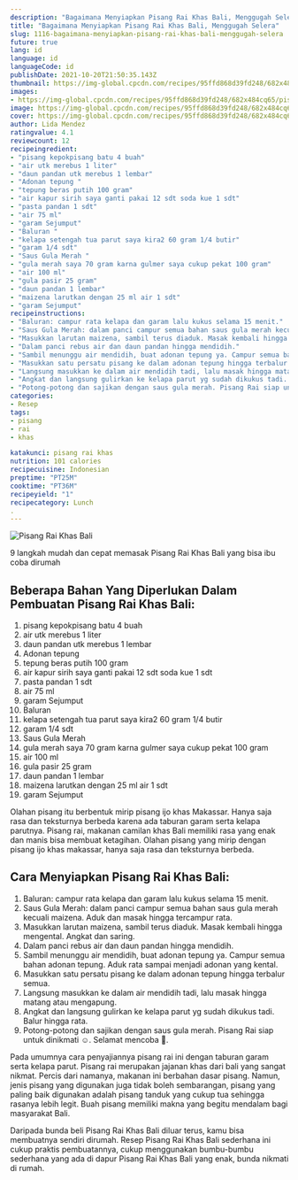 ```yaml
---
description: "Bagaimana Menyiapkan Pisang Rai Khas Bali, Menggugah Selera"
title: "Bagaimana Menyiapkan Pisang Rai Khas Bali, Menggugah Selera"
slug: 1116-bagaimana-menyiapkan-pisang-rai-khas-bali-menggugah-selera
future: true
lang: id
language: id
languageCode: id
publishDate: 2021-10-20T21:50:35.143Z 
thumbnail: https://img-global.cpcdn.com/recipes/95ffd868d39fd248/682x484cq65/pisang-rai-khas-bali-foto-resep-utama.png
images:
- https://img-global.cpcdn.com/recipes/95ffd868d39fd248/682x484cq65/pisang-rai-khas-bali-foto-resep-utama.png
image: https://img-global.cpcdn.com/recipes/95ffd868d39fd248/682x484cq65/pisang-rai-khas-bali-foto-resep-utama.png
cover: https://img-global.cpcdn.com/recipes/95ffd868d39fd248/682x484cq65/pisang-rai-khas-bali-foto-resep-utama.png
author: Lida Mendez
ratingvalue: 4.1
reviewcount: 12
recipeingredient:
- "pisang kepokpisang batu 4 buah"
- "air utk merebus 1 liter"
- "daun pandan utk merebus 1 lembar"
- "Adonan tepung "
- "tepung beras putih 100 gram"
- "air kapur sirih saya ganti pakai 12 sdt soda kue 1 sdt"
- "pasta pandan 1 sdt"
- "air 75 ml"
- "garam Sejumput"
- "Baluran "
- "kelapa setengah tua parut saya kira2 60 gram 1/4 butir"
- "garam 1/4 sdt"
- "Saus Gula Merah "
- "gula merah saya 70 gram karna gulmer saya cukup pekat 100 gram"
- "air 100 ml"
- "gula pasir 25 gram"
- "daun pandan 1 lembar"
- "maizena larutkan dengan 25 ml air 1 sdt"
- "garam Sejumput"
recipeinstructions:
- "Baluran: campur rata kelapa dan garam lalu kukus selama 15 menit."
- "Saus Gula Merah: dalam panci campur semua bahan saus gula merah kecuali maizena. Aduk dan masak hingga tercampur rata."
- "Masukkan larutan maizena, sambil terus diaduk. Masak kembali hingga mengental. Angkat dan saring."
- "Dalam panci rebus air dan daun pandan hingga mendidih."
- "Sambil menunggu air mendidih, buat adonan tepung ya. Campur semua bahan adonan tepung. Aduk rata sampai menjadi adonan yang kental."
- "Masukkan satu persatu pisang ke dalam adonan tepung hingga terbalur semua."
- "Langsung masukkan ke dalam air mendidih tadi, lalu masak hingga matang atau mengapung."
- "Angkat dan langsung gulirkan ke kelapa parut yg sudah dikukus tadi. Balur hingga rata."
- "Potong-potong dan sajikan dengan saus gula merah. Pisang Rai siap untuk dinikmati ☺️. Selamat mencoba 💞."
categories:
- Resep
tags:
- pisang
- rai
- khas

katakunci: pisang rai khas 
nutrition: 101 calories
recipecuisine: Indonesian
preptime: "PT25M"
cooktime: "PT36M"
recipeyield: "1"
recipecategory: Lunch
. 
---
```



![Pisang Rai Khas Bali](https://img-global.cpcdn.com/recipes/95ffd868d39fd248/682x484cq65/pisang-rai-khas-bali-foto-resep-utama.png)

9 langkah mudah dan cepat memasak  Pisang Rai Khas Bali yang bisa ibu coba dirumah

<!--inarticleads1-->

## Beberapa Bahan Yang Diperlukan Dalam Pembuatan Pisang Rai Khas Bali:

1. pisang kepokpisang batu 4 buah
1. air utk merebus 1 liter
1. daun pandan utk merebus 1 lembar
1. Adonan tepung 
1. tepung beras putih 100 gram
1. air kapur sirih saya ganti pakai 12 sdt soda kue 1 sdt
1. pasta pandan 1 sdt
1. air 75 ml
1. garam Sejumput
1. Baluran 
1. kelapa setengah tua parut saya kira2 60 gram 1/4 butir
1. garam 1/4 sdt
1. Saus Gula Merah 
1. gula merah saya 70 gram karna gulmer saya cukup pekat 100 gram
1. air 100 ml
1. gula pasir 25 gram
1. daun pandan 1 lembar
1. maizena larutkan dengan 25 ml air 1 sdt
1. garam Sejumput

Olahan pisang itu berbentuk mirip pisang ijo khas Makassar. Hanya saja rasa dan teksturnya berbeda karena ada taburan garam serta kelapa parutnya. Pisang rai, makanan camilan khas Bali memiliki rasa yang enak dan manis bisa membuat ketagihan. Olahan pisang yang mirip dengan pisang ijo khas makassar, hanya saja rasa dan teksturnya berbeda. 

<!--inarticleads2-->

## Cara Menyiapkan Pisang Rai Khas Bali:

1. Baluran: campur rata kelapa dan garam lalu kukus selama 15 menit.
1. Saus Gula Merah: dalam panci campur semua bahan saus gula merah kecuali maizena. Aduk dan masak hingga tercampur rata.
1. Masukkan larutan maizena, sambil terus diaduk. Masak kembali hingga mengental. Angkat dan saring.
1. Dalam panci rebus air dan daun pandan hingga mendidih.
1. Sambil menunggu air mendidih, buat adonan tepung ya. Campur semua bahan adonan tepung. Aduk rata sampai menjadi adonan yang kental.
1. Masukkan satu persatu pisang ke dalam adonan tepung hingga terbalur semua.
1. Langsung masukkan ke dalam air mendidih tadi, lalu masak hingga matang atau mengapung.
1. Angkat dan langsung gulirkan ke kelapa parut yg sudah dikukus tadi. Balur hingga rata.
1. Potong-potong dan sajikan dengan saus gula merah. Pisang Rai siap untuk dinikmati ☺️. Selamat mencoba 💞.


Pada umumnya cara penyajiannya pisang rai ini dengan taburan garam serta kelapa parut. Pisang rai merupakan jajanan khas dari bali yang sangat nikmat. Percis dari namanya, makanan ini berbahan dasar pisang. Namun, jenis pisang yang digunakan juga tidak boleh sembarangan, pisang yang paling baik digunakan adalah pisang tanduk yang cukup tua sehingga rasanya lebih legit. Buah pisang memiliki makna yang begitu mendalam bagi masyarakat Bali. 

Daripada bunda beli  Pisang Rai Khas Bali  diluar terus, kamu  bisa membuatnya sendiri dirumah. Resep  Pisang Rai Khas Bali  sederhana ini cukup praktis pembuatannya, cukup menggunakan bumbu-bumbu sederhana yang ada di dapur  Pisang Rai Khas Bali  yang enak, bunda nikmati di rumah.
